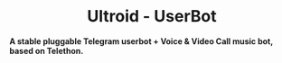 <p align="center">
  <img https://te.legra.ph/file/53282eea1bc89766b75a3.jpg">
</p>
<h1 align="center">
  <b>Ultroid - UserBot</b>
</h1>

<b>A stable pluggable Telegram userbot + Voice & Video Call music bot, based on Telethon.</b>

